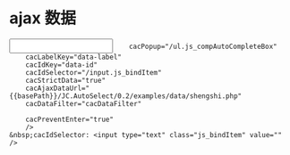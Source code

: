 # ajax 数据

<div class="ui-sug-mod">
    <input name="ac" type="text" class="ui-sug-ipt js_compAutoComplete" value="" 
        autocomplete="off" 

        cacPopup="/ul.js_compAutoCompleteBox"
        cacLabelKey="data-label"
        cacIdKey="data-id"
        cacIdSelector="/input.js_bindItem"
        cacStrictData="true"
        cacAjaxDataUrl="{{basePath}}/JC.AutoSelect/0.2/examples/data/shengshi.php"
        cacDataFilter="cacDataFilter"

        cacPreventEnter="true" 
        />
    &nbsp;cacIdSelector: <input type="text" class="js_bindItem" value="" />
</div>

<link href='{{path}}/res/default/style.css' rel='stylesheet' />
<style>
    .ui-sug-mod input{ height: 26px; outline: 0; text-indent: 3px; }
    .ui-sug-mod ul{ margin-left: 0!important; }

    .ui-sug-ipt{ 
        max-height: 300px; 
        border: 1px solid #ccc;  
        padding: 0;
        width: 400px!important; 
        overflow-y: auto; 
    }
</style>

<script>
    window.JC = window.JC || { debug: true };

    requirejs( [ '{{module}}' ], function( AutoComplete ){
    }); 

    function cacDataFilter( _json ){
        if( _json.data && _json.data.length ){
            _json = _json.data;
        }

        $.each( _json, function( _ix, _item ){
            _item.length &&
                ( _json[ _ix ] = { 'id': _item[0], 'label': _item[1] } )
                ;
        });
        return _json;
    }
</script>



